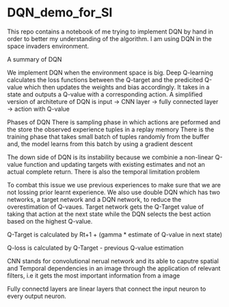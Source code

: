 # DQN_demo_for_SI


This repo contains a notebook of me trying to implement DQN by hand in order to better my understanding of the algorithm. I am using DQN in the space invaders environment.



A summary of DQN

We implement DQN when the environment space is big. Deep Q-learning calculates the loss functions between the Q-target and the predicited Q-value which then updates the weights and bias accordingly. It takes in a state and outputs a Q-value with a corresponding action. A simplified version of architeture of DQN is input -> CNN layer -> fully connected layer -> action with Q-value


Phases of DQN
There is sampling phase in which actions are peformed and the store the observed experience tuples in a replay memory
There is the training phase that takes small batch of tuples randomly from the buffer and, the model learns from this batch by using a gradient descent

The down side of DQN is its instability because we combinie a non-linear Q-value function and updating targets with existing estimates and not an actual complete return. There is also the temporal limitation problem 

To combat this issue we use previous experiences to make sure that we are not lossing prior learnt experience. We also use double DQN which has two networks, a target network and a DQN network, to reduce the overestimation of Q-vaues. Target network gets the Q-Target value of taking that action at the next state while the DQN selects the best action based on the highest Q-value.

Q-Target is calculated by Rt+1 + (gamma * estimate of Q-value in next state) 

Q-loss is calculated by Q-Target - previous Q-value estimation





CNN stands for convolutional nerual network and its able to caputre spatial and Temporal dependencies in an image through the application of relevant filters, i.e it gets the most important information from a image

Fully connectd layers are linear layers that connect the input neuron to every output neuron. 
